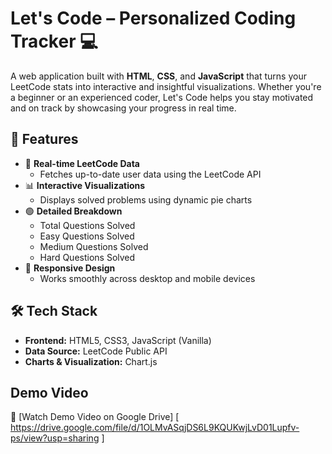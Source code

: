 # Let's Code – Personalized Coding Tracker 💻

A web application built with **HTML**, **CSS**, and **JavaScript** that turns your LeetCode stats into interactive and insightful visualizations.
Whether you're a beginner or an experienced coder, Let's Code helps you stay motivated and on track by showcasing your progress in real time.

## 🚀 Features

- 🔄 **Real-time LeetCode Data**
  - Fetches up-to-date user data using the LeetCode API
- 📊 **Interactive Visualizations**
  - Displays solved problems using dynamic pie charts
- 🟢 **Detailed Breakdown**
  - Total Questions Solved  
  - Easy Questions Solved  
  - Medium Questions Solved  
  - Hard Questions Solved  
- 📱 **Responsive Design**
  - Works smoothly across desktop and mobile devices

## 🛠️ Tech Stack

- **Frontend:** HTML5, CSS3, JavaScript (Vanilla)
- **Data Source:** LeetCode Public API
- **Charts & Visualization:** Chart.js

## Demo Video
🎥 [Watch Demo Video on Google Drive] [ https://drive.google.com/file/d/1OLMvASqjDS6L9KQUKwjLvD01Lupfv-ps/view?usp=sharing ]


